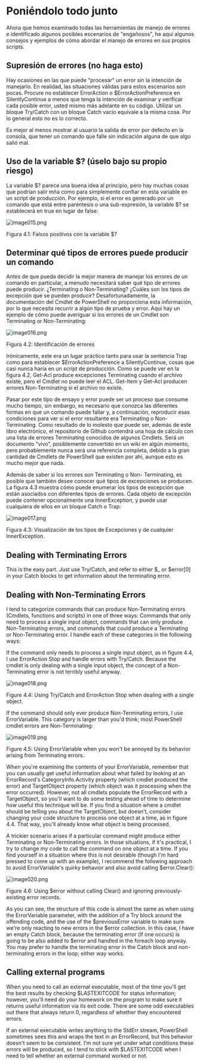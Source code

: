 # Poniéndolo todo junto
Ahora que hemos examinado todas las herramientas de manejo de errores e identificado algunos posibles escenarios de "engañosos", he aquí algunos consejos y ejemplos de cómo abordar el manejo de errores en sus propios scripts.

## Supresión de errores (no haga esto)

Hay ocasiones en las que puede “procesar” un error sin la intención de manejarlo. En realidad, las situaciones válidas para estos escenarios son pocas. Procure no establecer ErrorAction o $ErrorActionPreference  en SilentlyContinue a menos que tenga la intención de examinar y verificar cada posible error, usted mismo más adelante en su código. Utilizar un bloque Try/Catch con un bloque Catch vacío equivale a la misma cosa. Por lo general esto no es lo correcto.

Es mejor al menos mostrar al usuario la salida de error por defecto en la consola, que tener un comando que falle sin indicación alguna de que algo salió mal.

## Uso de la variable $? (úselo bajo su propio riesgo)

La variable $? parece una buena idea al principio, pero hay muchas cosas que podrían salir mña como para simplemente confiar en esta variable en un script de producción. Por ejemplo, si el error es generado por un comando que está entre paréntesis o una sub-expresión, la variable $? se establecerá en true en lugar de false:

![image015.png](images/image015.png)

Figura 4.1: Falsos positivos con la variable $?

## Determinar qué tipos de errores puede producir un comando

Antes de que pueda decidir la mejor manera de manejar los errores de un comando en particular, a menudo necesitará saber qué tipo de errores puede producir. ¿Terminating o Non-Terminating? ¿Cuáles son los tipos de excepción que se pueden producir? Desafortunadamente, la documentación del Cmdlet de PowerShell no proporciona esta información, por lo que necesita recurrir a algún tipo de prueba y error. Aquí hay un ejemplo de cómo puede averiguar si los errores de un Cmdlet son Terminating or Non-Terminating:

![image016.png](images/image016.png)

Figura 4.2: Identificación de errores

Irónicamente, este era un lugar práctico tanto para usar la sentencia Trap como para establecer $ErrorActionPreference a SilentlyContinue, cosas que casi nunca haría en un script de producción. Como se puede ver en la figura 4.2, Get-Acl produce excepciones Terminating cuando el archivo existe, pero el Cmdlet no puede leer el ACL. Get-Item y Get-Acl producen errores Non-Terminating si el archivo no existe.

Pasar por este tipo de ensayo y error puede ser un proceso que consume mucho tiempo, sin embargo, es necesario que conozca las diferentes formas en que un comando puede fallar y, a continuación, reproducir esas condiciones para ver si el error resultante era Terminating o Non- Terminating. Como resultado de lo molesto que puede ser, además de este libro electrónico, el repositorio de Github contendrá una hoja de cálculo con una lista de errores Terminating conocidos de algunos Cmdlets. Será un documento “vivo”, posiblemente convertido en un wiki en algún momento, pero probablemente nunca será una referencia completa, debido a la gran cantidad de Cmdlets de PowerShell que existen por ahí, aunque esto es mucho mejor que nada.

Además de saber si los errores son Terminating o Non- Terminating, es posible que también desee conocer qué tipos de excepciones se producen. La figura 4.3 muestra cómo puede enumerar los tipos de excepción que están asociados con diferentes tipos de errores. Cada objeto de excepción puede contener opcionalmente una InnerException, y puede usar cualquiera de ellos en un bloque Catch o Trap:

![image017.png](images/image017.png)

Figura 4.3: Visualización de los tipos de Excepciones y de cualquier InnerException.

## Dealing with Terminating Errors

This is the easy part. Just use Try/Catch, and refer to either $\_ or $error[0] in your Catch blocks to get information about the terminating error.

## Dealing with Non-Terminating Errors

I tend to categorize commands that can produce Non-Terminating errors (Cmdlets, functions and scripts) in one of three ways: Commands that only need to process a single input object, commands that can only produce Non-Terminating errors, and commands that could produce a Terminating or Non-Terminating error. I handle each of these categories in the following ways:

If the command only needs to process a single input object, as in figure 4.4, I use ErrorAction Stop and handle errors with Try/Catch. Because the cmdlet is only dealing with a single input object, the concept of a Non-Terminating error is not terribly useful anyway.

![image018.png](images/image018.png)

Figure 4.4: Using Try/Catch and ErrorAction Stop when dealing with a single object.

If the command should only ever produce Non-Terminating errors, I use ErrorVariable. This category is larger than you'd think; most PowerShell cmdlet errors are Non-Terminating:

![image019.png](images/image019.png)

Figure 4.5: Using ErrorVariable when you won't be annoyed by its behavior arising from Terminating errors.

When you're examining the contents of your ErrorVariable, remember that you can usually get useful information about what failed by looking at an ErrorRecord's CategoryInfo.Activity property (which cmdlet produced the error) and TargetObject property (which object was it processing when the error occurred). However, not all cmdlets populate the ErrorRecord with a TargetObject, so you'll want to do some testing ahead of time to determine how useful this technique will be. If you find a situation where a cmdlet should be telling you about the TargetObject, but doesn't, consider changing your code structure to process one object at a time, as in figure 4.4. That way, you'll already know what object is being processed.

A trickier scenario arises if a particular command might produce either Terminating or Non-Terminating errors. In those situations, if it's practical, I try to change my code to call the command on one object at a time. If you find yourself in a situation where this is not desirable (though I'm hard pressed to come up with an example), I recommend the following approach to avoid ErrorVariable's quirky behavior and also avoid calling $error.Clear():

![image020.png](images/image020.png)

Figure 4.6: Using $error without calling Clear() and ignoring previously-existing error records.

As you can see, the structure of this code is almost the same as when using the ErrorVariable parameter, with the addition of a Try block around the offending code, and the use of the $previousError variable to make sure we're only reacting to new errors in the $error collection. In this case, I have an empty Catch block, because the terminating error (if one occurs) is going to be also added to $error and handled in the foreach loop anyway. You may prefer to handle the terminating error in the Catch block and non-terminating errors in the loop; either way works.

## Calling external programs

When you need to call an external executable, most of the time you'll get the best results by checking $LASTEXITCODE for status information; however, you'll need do your homework on the program to make sure it returns useful information via its exit code. There are some odd executables out there that always return 0, regardless of whether they encountered errors.

If an external executable writes anything to the StdErr stream, PowerShell sometimes sees this and wraps the text in an ErrorRecord, but this behavior doesn't seem to be consistent. I'm not sure yet under what conditions these errors will be produced, so I tend to stick with $LASTEXITCODE when I need to tell whether an external command worked or not.

